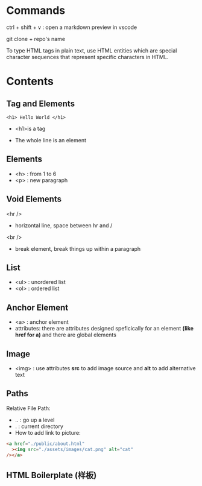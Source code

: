 # Commands

ctrl + shift + v : open a markdown preview in vscode

git clone + repo's name

To type HTML tags in plain text, use HTML entities which are special character sequences that represent specific characters in HTML.

# Contents

## Tag and Elements

    <h1> Hello World </h1>

- &lt;h1&gt;is a tag

- The whole line is an element

## Elements

- &lt;h&gt; : from 1 to 6
- &lt;p&gt; : new paragraph

## Void Elements

&lt;hr /&gt;

- horizontal line, space between hr and /

&lt;br /&gt;

- break element, break things up within a paragraph

## List

- &lt;ul&gt; : unordered list
- &lt;ol&gt; : ordered list

## Anchor Element

- &lt;a&gt; : anchor element
- attributes: there are attributes designed speficically for an element **(like href for a)** and there are global elements

## Image

- &lt;img&gt; : use attributes **src** to add image source and **alt** to add alternative text

## Paths

Relative File Path:

- .. : go up a level
- . : current directory
- How to add link to picture:

```html
<a href="./public/about.html"
  ><img src="./assets/images/cat.png" alt="cat"
/></a>
```

## HTML Boilerplate (样板)
